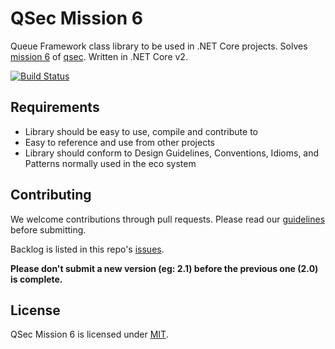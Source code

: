 # QSec Mission 6
Queue Framework class library to be used in .NET Core projects. Solves [mission 6](https://github.com/krist00fer/qsec/blob/master/missions/mission-006.md) of [qsec](https://github.com/krist00fer/qsec). Written in .NET Core v2.

[![Build Status](https://ricardofiel2.visualstudio.com/qsec-mission6/_apis/build/status/theplastictoy.qsec-mission6)](https://ricardofiel2.visualstudio.com/qsec-mission6/_build/latest?definitionId=1)

## Requirements

* Library should be easy to use, compile and contribute to
* Easy to reference and use from other projects
* Library should conform to Design Guidelines, Conventions, Idioms, and Patterns normally used in the eco system

## Contributing

We welcome contributions through pull requests. Please read our [guidelines](CONTRIB.md) before submitting. 

Backlog is listed in this repo's [issues](https://github.com/theplastictoy/qsec-mission6/issues). 

**Please don't submit a new version (eg: 2.1) before the previous one (2.0) is complete.**

## License

QSec Mission 6 is licensed under [MIT](LICENSE).